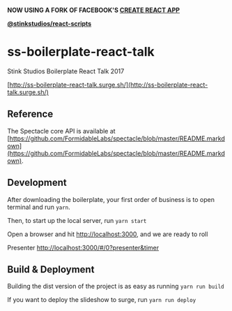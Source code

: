 **NOW USING A FORK OF FACEBOOK'S [CREATE REACT APP](https://github.com/facebook/create-react-app)**

**[@stinkstudios/react-scripts](https://www.npmjs.com/package/@stinkstudios/react-scripts)**

# ss-boilerplate-react-talk
Stink Studios Boilerplate React Talk 2017

[http://ss-boilerplate-react-talk.surge.sh/](http://ss-boilerplate-react-talk.surge.sh/)

## Reference

The Spectacle core API is available at [https://github.com/FormidableLabs/spectacle/blob/master/README.markdown](https://github.com/FormidableLabs/spectacle/blob/master/README.markdown).

## Development

After downloading the boilerplate, your first order of business is to open terminal and run `yarn`.

Then, to start up the local server, run `yarn start`

Open a browser and hit [http://localhost:3000](http://localhost:3000), and we are ready to roll

Presenter [http://localhost:3000/#/0?presenter&timer](http://localhost:3000/#/0?presenter&timer)

## Build & Deployment

Building the dist version of the project is as easy as running `yarn run build`

If you want to deploy the slideshow to surge, run `yarn run deploy`
